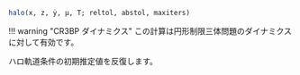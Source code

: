 ```julia
halo(x, z, ẏ, μ, T; reltol, abstol, maxiters)

```

!!! warning "CR3BP ダイナミクス"
    この計算は円形制限三体問題のダイナミクスに対して有効です。


ハロ軌道条件の初期推定値を反復します。
